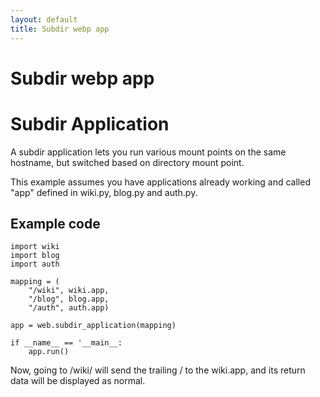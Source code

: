 ```yaml
---
layout: default
title: Subdir webp app
---
```


# Subdir webp app

# Subdir Application

A subdir application lets you run various mount points on the same hostname, but switched based on directory mount point.


This example assumes you have applications already working and called "app" defined in wiki.py, blog.py and auth.py. 


## Example code

    import wiki 
    import blog 
    import auth 

    mapping = ( 
        "/wiki", wiki.app, 
        "/blog", blog.app, 
        "/auth", auth.app) 

    app = web.subdir_application(mapping)

    if __name__ == '__main__:
        app.run()

Now, going to /wiki/ will send the trailing / to the wiki.app, and its return data will be displayed as normal.